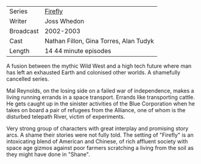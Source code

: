 | | |
|-|-|
Series|[Firefly](https://www.imdb.com/title/tt0303461/)
Writer|Joss Whedon
Broadcast|2002-2003
Cast|Nathan Fillon, Gina Torres, Alan Tudyk
Length|14 44 minute episodes

A fusion between the mythic Wild West and a high tech
future where man has left an exhausted Earth and colonised
other worlds. A shamefully cancelled series.

Mal Reynolds, on the losing side on a failed war of
independence, makes a living running errands in a space
transport.  Errands like transporting cattle.  He gets
caught up in the sinister activities of the Blue Corporation
when he takes on board a pair of refugees from the
Alliance, one of whom is the disturbed telepath River,
victim of experiments.

Very strong group of characters with great interplay and
promising story arcs.  A shame their stories were not
fully told.  The setting of "Firefly" is an intoxicating
blend of American and Chinese, of rich affluent society
with space age gizmos against poor farmers scratching a
living from the soil as they might have done in "Shane".